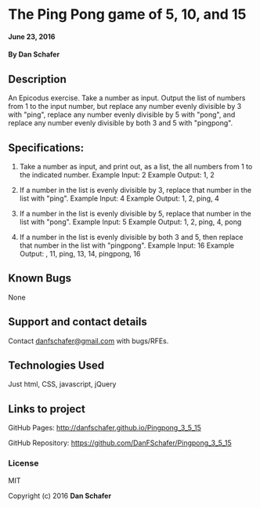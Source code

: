 # The Ping Pong game of 5, 10, and 15

#### June 23, 2016

#### By Dan Schafer

## Description

An Epicodus exercise. Take a number as input. Output the list of numbers from 1 to the input number, but replace any number evenly divisible by 3 with "ping", replace any number evenly divisible by 5 with "pong", and replace any number evenly divisible by both 3 and 5 with "pingpong".

## Specifications:

1. Take a number as input, and print out, as a list, the all numbers from 1 to the indicated number.
Example Input: 2
Example Output: 1, 2

2. If a number in the list is evenly divisible by 3, replace that number in the list with "ping".
Example Input: 4
Example Output: 1, 2, ping, 4

3. If a number in the list is evenly divisible by 5, replace that number in the list with "pong".
Example Input: 5
Example Output: 1, 2, ping, 4, pong

4. If a number in the list is evenly divisible by both 3 and 5, then replace that number in the list with "pingpong".
Example Input: 16
Example Output: <etc>, 11, ping, 13, 14, pingpong, 16

## Known Bugs

None

## Support and contact details

Contact danfschafer@gmail.com with bugs/RFEs.

## Technologies Used

Just html, CSS, javascript, jQuery

## Links to project

GitHub Pages: http://danfschafer.github.io/Pingpong_3_5_15

GitHub Repository: https://github.com/DanFSchafer/Pingpong_3_5_15

### License

MIT

Copyright (c) 2016 **Dan Schafer**

